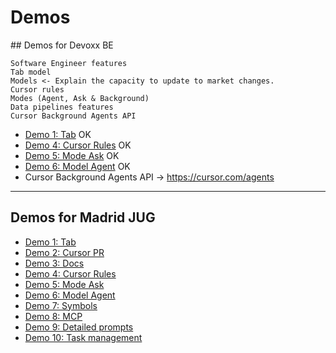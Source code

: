 # Demos

## Demos for Devoxx BE

```
Software Engineer features
Tab model
Models <- Explain the capacity to update to market changes.
Cursor rules
Modes (Agent, Ask & Background)
Data pipelines features
Cursor Background Agents API
```

- [Demo 1: Tab](./demo_01_tab/README.md) OK
- [Demo 4: Cursor Rules](./demo_04_cursor_rules/README.md) OK
- [Demo 5: Mode Ask](./demo_05_modes_ask/README.md) OK
- [Demo 6: Model Agent](./demo_06_modes_agent/README.md) OK
- Cursor Background Agents API -> https://cursor.com/agents

---

## Demos for Madrid JUG

- [Demo 1: Tab](./demo_01_tab/README.md)
- [Demo 2: Cursor PR](./demo_02_cursor_pr/README.md)
- [Demo 3: Docs](./demo_03_settings_docs/README.md)
- [Demo 4: Cursor Rules](./demo_04_cursor_rules/README.md)
- [Demo 5: Mode Ask](./demo_05_modes_ask/README.md)
- [Demo 6: Model Agent](./demo_06_modes_agent/README.md)
- [Demo 7: Symbols](./demo_07_symbols/README.md)
- [Demo 8: MCP](./demo_08_mcp/README.md)
- [Demo 9: Detailed prompts](./demo_09_requirements/README.md)
- [Demo 10: Task management](./demo_10_requirements_tasks/README.md)
